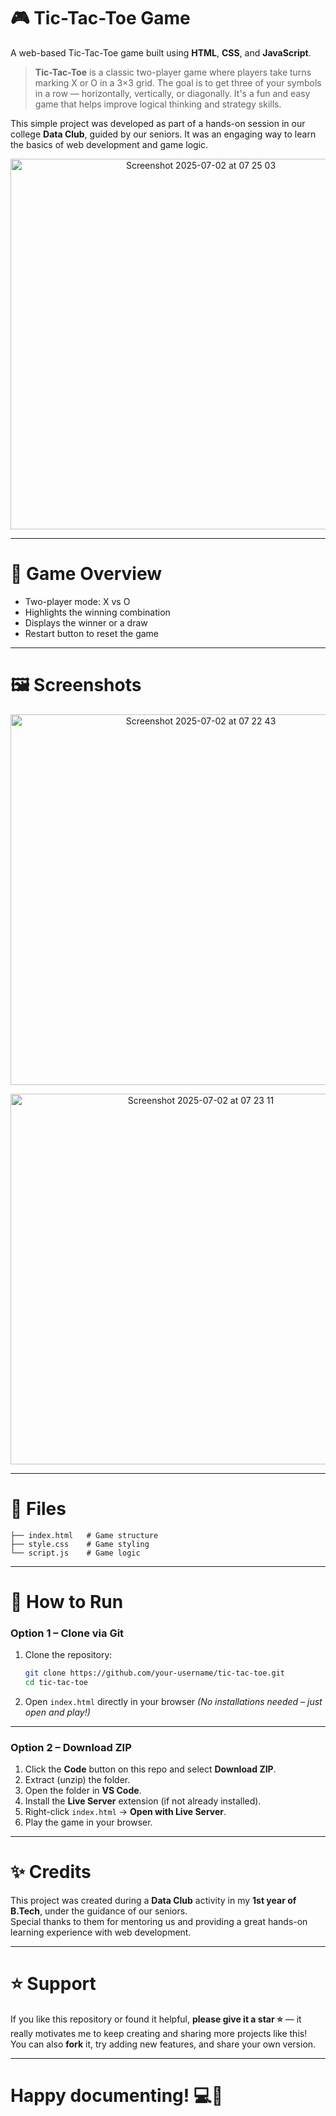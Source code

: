 # 🎮 Tic-Tac-Toe Game

A web-based Tic-Tac-Toe game built using **HTML**, **CSS**, and **JavaScript**.

> **Tic-Tac-Toe** is a classic two-player game where players take turns marking X or O in a 3×3 grid.
> The goal is to get three of your symbols in a row — horizontally, vertically, or diagonally.
> It's a fun and easy game that helps improve logical thinking and strategy skills.
 
This  simple project was developed as part of a hands-on session in our college **Data Club**, guided by our seniors. It was an engaging way to learn the basics of web development and game logic.

<p align="center">

<img width="593" alt="Screenshot 2025-07-02 at 07 25 03" src="https://github.com/user-attachments/assets/bad90c62-d149-45aa-a65f-deaf8cdb37d5" />
</p>

---

# 🧠 Game Overview

- Two-player mode: X vs O
- Highlights the winning combination
- Displays the winner or a draw
- Restart button to reset the game

---

# 🖼️ Screenshots

<p align="center">
  <img width="593" alt="Screenshot 2025-07-02 at 07 22 43" src="https://github.com/user-attachments/assets/2036332e-e104-4524-a549-c67d1881aabf" />
</p>

<p align="center">
  <img width="593" alt="Screenshot 2025-07-02 at 07 23 11" src="https://github.com/user-attachments/assets/4c589096-eefd-4bb4-b367-c3390935caff" />
</p>

---

# 📁 Files

```
├── index.html   # Game structure
├── style.css    # Game styling
└── script.js    # Game logic

```

---

# 🚀 How to Run

### Option 1 – Clone via Git

1. Clone the repository:

   ```bash
   git clone https://github.com/your-username/tic-tac-toe.git
   cd tic-tac-toe
   ```
2. Open `index.html` directly in your browser
   *(No installations needed – just open and play!)*

---

### Option 2 – Download ZIP

1. Click the **Code** button on this repo and select **Download ZIP**.
2. Extract (unzip) the folder.
3. Open the folder in **VS Code**.
4. Install the **Live Server** extension (if not already installed).
5. Right-click `index.html` → **Open with Live Server**.
6. Play the game in your browser.

---


# ✨ Credits

This project was created during a **Data Club** activity in my **1st year of B.Tech**, under the guidance of our seniors.  
Special thanks to them for mentoring us and providing a great hands-on learning experience with web development.

---

# ⭐ Support

If you like this repository or found it helpful, **please give it a star ⭐** — it really motivates me to keep creating and sharing more projects like this!  
You can also **fork** it, try adding new features, and share your own version.

---

# Happy documenting! 💻📘




